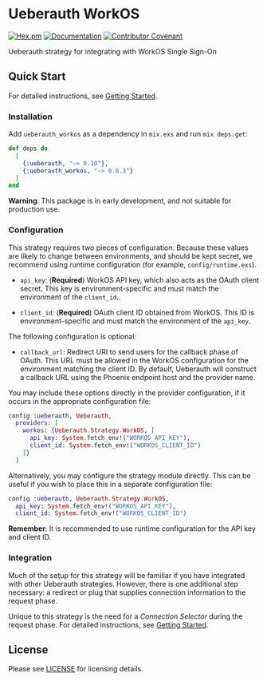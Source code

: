 # Ueberauth WorkOS

[![Hex.pm](https://img.shields.io/hexpm/v/ueberauth_workos)](https://hex.pm/packages/ueberauth_workos)
[![Documentation](https://img.shields.io/badge/hex-docs-blue)](https://hexdocs.pm/ueberauth_workos)
[![Contributor Covenant](https://img.shields.io/badge/Contributor%20Covenant-2.1-4baaaa.svg)](CODE_OF_CONDUCT.md)

Ueberauth strategy for integrating with WorkOS Single Sign-On

## Quick Start

For detailed instructions, see [Getting Started](guides/getting-started.md).

### Installation

Add `ueberauth_workos` as a dependency in `mix.exs` and run `mix deps.get`:

```elixir
def deps do
  [
    {:ueberauth, "~> 0.10"},
    {:ueberauth_workos, "~> 0.0.3"}
  ]
end
```

**Warning**: This package is in early development, and not suitable for production use.

### Configuration

This strategy requires two pieces of configuration.
Because these values are likely to change between environments, and should be kept secret, we recommend using runtime configuration (for example, `config/runtime.exs`).

* `api_key`: (**Required**) WorkOS API key, which also acts as the OAuth client secret. This key
  is environment-specific and must match the environment of the `client_id`..

* `client_id`: (**Required**) OAuth client ID obtained from WorkOS. This ID is environment-specific
  and must match the environment of the `api_key`.

The following configuration is optional:

* `callback_url`: Redirect URI to send users for the callback phase of OAuth. This URL must be
  allowed in the WorkOS configuration for the environment matching the client ID. By default,
  Ueberauth will construct a callback URL using the Phoenix endpoint host and the provider name.

You may include these options directly in the provider configuration, if it occurs in the appropriate configuration file:

```elixir
config :ueberauth, Ueberauth,
  providers: [
    workos: {Ueberauth.Strategy.WorkOS, [
      api_key: System.fetch_env!("WORKOS_API_KEY"),
      client_id: System.fetch_env!("WORKOS_CLIENT_ID")
    ]}
  ]
```

Alternatively, you may configure the strategy module directly.
This can be useful if you wish to place this in a separate configuration file:

```elixir
config :ueberauth, Ueberauth.Strategy.WorkOS,
  api_key: System.fetch_env!("WORKOS_API_KEY"),
  client_id: System.fetch_env!("WORKOS_CLIENT_ID")
```

**Remember**: It is recommended to use runtime configuration for the API key and client ID.

### Integration

Much of the setup for this strategy will be familiar if you have integrated with other Ueberauth strategies.
However, there is one additional step necessary: a redirect or plug that supplies connection information to the request phase.

Unique to this strategy is the need for a _Connection Selector_ during the request phase.
For detailed instructions, see [Getting Started](guides/getting-started.md).

## License

Please see [LICENSE](LICENSE) for licensing details.
